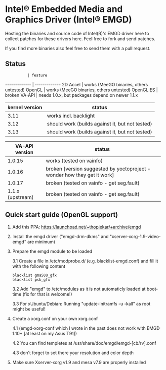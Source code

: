Intel® Embedded Media and Graphics Driver (Intel® EMGD)
=======================================================

Hosting the binaries and source code of Intel(R)'s EMGD driver here to collect patches for these drivers here.
Feel free to fork and send patches.

If you find more binaries also feel free to send them with a pull request.

Status
------

              | feature
------------- | -------------
2D Accel      | works (MeeGO binaries, others untested)
OpenGL        | works (MeeGO binaries, others untested)
OpenGL ES     | broken
VA-API        | needs 1.0.x, but packages depend on newer 1.1.x

kernel version       | status
-------------------- | -------------
3.11                 | works incl. backlight
3.12                 | should work (builds against it, but not tested)
3.13                 | should work (builds against it, but not tested)

VA-API version   | status
---------------- | ------
1.0.15           | works (tested on vainfo)
1.0.16           | broken [version suggested by yoctoproject - wonder how they get it work]
1.0.17           | broken (tested on vainfo - get seg.fault)
1.1.x (upstream) | broken (tested on vainfo - get seg.fault)



Quick start guide (OpenGL support)
----------------------------------

1. Add this PPA: https://launchpad.net/~thopiekar/+archive/emgd

2. Install the emgd driver ("emgd-drm-dkms" and "xserver-xorg-1.9-video-emgd" are minimum)

3. Prepare the emgd module to be loaded

    3.1 Create a file in /etc/modprobe.d/ (e.g. blacklist-emgd.conf) and fill it with the following content

    ```
    blacklist gma500_gfx
    blacklist psb_gfx
    ```

    3.2 Add "emgd" to /etc/modules as it is not automaticly loaded at boot-time (fix for that is welcome!)
    
    3.3 For xUbuntu/Debian: Running "update-initramfs -u -kall" as root might be useful!

4. Create a xorg.conf on your own xorg.conf 

    4.1 (emgd-xorg-conf which I wrote in the past does not work with EMGD 1.10+ [at least on my Asus T91])

    4.2 You can find templetes at /usr/share/doc/emgd/emgd-[cb/rv].conf

    4.3 don't forget to set there your resolution and color depth

4. Make sure Xserver-xorg v1.9 and mesa v7.9 are properly installed
